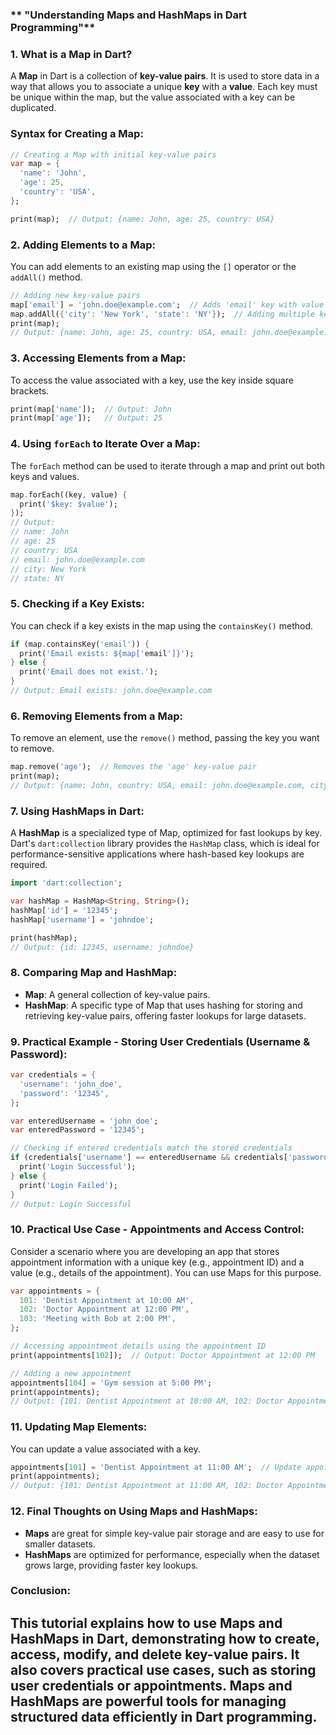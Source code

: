 ### ** "Understanding Maps and HashMaps in Dart Programming"**

### **1. What is a Map in Dart?**
A **Map** in Dart is a collection of **key-value pairs**. It is used to store data in a way that allows you to associate a unique **key** with a **value**. Each key must be unique within the map, but the value associated with a key can be duplicated.

### **Syntax for Creating a Map:**
```dart
// Creating a Map with initial key-value pairs
var map = {
  'name': 'John',
  'age': 25,
  'country': 'USA',
};

print(map);  // Output: {name: John, age: 25, country: USA}
```

### **2. Adding Elements to a Map:**
You can add elements to an existing map using the `[]` operator or the `addAll()` method.

```dart
// Adding new key-value pairs
map['email'] = 'john.doe@example.com';  // Adds 'email' key with value
map.addAll({'city': 'New York', 'state': 'NY'});  // Adding multiple key-value pairs
print(map);
// Output: {name: John, age: 25, country: USA, email: john.doe@example.com, city: New York, state: NY}
```

### **3. Accessing Elements from a Map:**
To access the value associated with a key, use the key inside square brackets.

```dart
print(map['name']);  // Output: John
print(map['age']);   // Output: 25
```

### **4. Using `forEach` to Iterate Over a Map:**
The `forEach` method can be used to iterate through a map and print out both keys and values.

```dart
map.forEach((key, value) {
  print('$key: $value');
});
// Output:
// name: John
// age: 25
// country: USA
// email: john.doe@example.com
// city: New York
// state: NY
```

### **5. Checking if a Key Exists:**
You can check if a key exists in the map using the `containsKey()` method.

```dart
if (map.containsKey('email')) {
  print('Email exists: ${map['email']}');
} else {
  print('Email does not exist.');
}
// Output: Email exists: john.doe@example.com
```

### **6. Removing Elements from a Map:**
To remove an element, use the `remove()` method, passing the key you want to remove.

```dart
map.remove('age');  // Removes the 'age' key-value pair
print(map);
// Output: {name: John, country: USA, email: john.doe@example.com, city: New York, state: NY}
```

### **7. Using HashMaps in Dart:**
A **HashMap** is a specialized type of Map, optimized for fast lookups by key. Dart's `dart:collection` library provides the `HashMap` class, which is ideal for performance-sensitive applications where hash-based key lookups are required.

```dart
import 'dart:collection';

var hashMap = HashMap<String, String>();
hashMap['id'] = '12345';
hashMap['username'] = 'johndoe';

print(hashMap);
// Output: {id: 12345, username: johndoe}
```

### **8. Comparing Map and HashMap:**
- **Map**: A general collection of key-value pairs.
- **HashMap**: A specific type of Map that uses hashing for storing and retrieving key-value pairs, offering faster lookups for large datasets.

### **9. Practical Example - Storing User Credentials (Username & Password):**

```dart
var credentials = {
  'username': 'john_doe',
  'password': '12345',
};

var enteredUsername = 'john_doe';
var enteredPassword = '12345';

// Checking if entered credentials match the stored credentials
if (credentials['username'] == enteredUsername && credentials['password'] == enteredPassword) {
  print('Login Successful');
} else {
  print('Login Failed');
}
// Output: Login Successful
```

### **10. Practical Use Case - Appointments and Access Control:**

Consider a scenario where you are developing an app that stores appointment information with a unique key (e.g., appointment ID) and a value (e.g., details of the appointment). You can use Maps for this purpose.

```dart
var appointments = {
  101: 'Dentist Appointment at 10:00 AM',
  102: 'Doctor Appointment at 12:00 PM',
  103: 'Meeting with Bob at 2:00 PM',
};

// Accessing appointment details using the appointment ID
print(appointments[102]);  // Output: Doctor Appointment at 12:00 PM

// Adding a new appointment
appointments[104] = 'Gym session at 5:00 PM';
print(appointments);
// Output: {101: Dentist Appointment at 10:00 AM, 102: Doctor Appointment at 12:00 PM, 103: Meeting with Bob at 2:00 PM, 104: Gym session at 5:00 PM}
```

### **11. Updating Map Elements:**
You can update a value associated with a key.

```dart
appointments[101] = 'Dentist Appointment at 11:00 AM';  // Update appointment time
print(appointments);
// Output: {101: Dentist Appointment at 11:00 AM, 102: Doctor Appointment at 12:00 PM, 103: Meeting with Bob at 2:00 PM, 104: Gym session at 5:00 PM}
```

### **12. Final Thoughts on Using Maps and HashMaps:**

- **Maps** are great for simple key-value pair storage and are easy to use for smaller datasets.
- **HashMaps** are optimized for performance, especially when the dataset grows large, providing faster key lookups.

### **Conclusion:**
This tutorial explains how to use **Maps** and **HashMaps** in Dart, demonstrating how to create, access, modify, and delete key-value pairs. It also covers practical use cases, such as storing user credentials or appointments. Maps and HashMaps are powerful tools for managing structured data efficiently in Dart programming.
---
